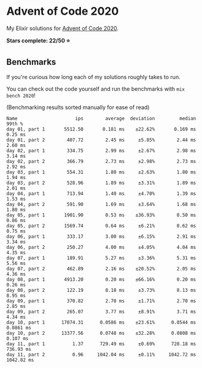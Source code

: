 # Advent of Code 2020

My Elixir solutions for [Advent of Code 2020](https://adventofcode.com/2020).

**Stars complete: 22/50 :star:**

## Benchmarks

If you're curious how long each of my solutions roughly takes to run.

You can check out the code yourself and run the benchmarks with `mix bench 2020`!

(Benchmarking results sorted manually for ease of read)

```
Name                     ips        average  deviation         median         99th %
day 01, part 1       5512.50       0.181 ms    ±22.62%       0.169 ms        0.25 ms
day 01, part 2        407.72        2.45 ms     ±5.85%        2.44 ms        2.60 ms
day 02, part 1        334.75        2.99 ms     ±2.67%        2.98 ms        3.14 ms
day 02, part 2        366.79        2.73 ms     ±2.98%        2.73 ms        2.92 ms
day 03, part 1        554.31        1.80 ms     ±2.63%        1.80 ms        1.94 ms
day 03, part 2        528.96        1.89 ms     ±3.31%        1.89 ms        2.01 ms
day 04, part 1        713.94        1.40 ms     ±4.70%        1.39 ms        1.53 ms
day 04, part 2        591.90        1.69 ms     ±3.64%        1.68 ms        1.80 ms
day 05, part 1       1901.90        0.53 ms    ±36.93%        0.50 ms        0.86 ms
day 05, part 2       1569.74        0.64 ms     ±6.21%        0.62 ms        0.75 ms
day 06, part 1        333.17        3.00 ms     ±6.15%        2.91 ms        3.34 ms
day 06, part 2        250.27        4.00 ms     ±4.05%        4.04 ms        4.35 ms
day 07, part 1        189.91        5.27 ms     ±3.36%        5.31 ms        5.56 ms
day 07, part 2        462.89        2.16 ms    ±20.52%        2.05 ms        4.36 ms
day 08, part 1       4913.20        0.20 ms    ±66.16%        0.20 ms        0.26 ms
day 08, part 2        122.19        8.18 ms     ±3.73%        8.13 ms        8.95 ms
day 09, part 1        370.82        2.70 ms     ±1.71%        2.70 ms        2.85 ms
day 09, part 2        265.07        3.77 ms     ±8.91%        3.71 ms        4.34 ms
day 10, part 1      17074.31      0.0586 ms    ±23.61%      0.0544 ms      0.0861 ms
day 10, part 2      13377.56      0.0748 ms    ±32.28%      0.0808 ms       0.107 ms
day 11, part 1          1.37      729.49 ms     ±0.69%      728.18 ms      736.93 ms
day 11, part 2          0.96     1042.04 ms     ±0.11%     1042.72 ms     1042.82 ms
```
